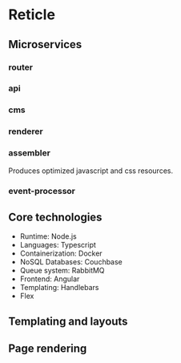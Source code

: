# Reticle

## Microservices

### router

### api

### cms

### renderer

### assembler
Produces optimized javascript and css resources.

### event-processor


## Core technologies

* Runtime: Node.js
* Languages: Typescript
* Containerization: Docker
* NoSQL Databases: Couchbase
* Queue system: RabbitMQ
* Frontend: Angular
* Templating: Handlebars
* Flex

## Templating and layouts

## Page rendering